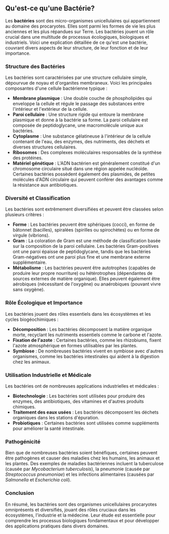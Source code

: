 ## Qu'est-ce qu'une Bactérie?

Les **bactéries** sont des micro-organismes unicellulaires qui appartiennent au domaine des procaryotes. Elles sont parmi les formes de vie les plus anciennes et les plus répandues sur Terre. Les bactéries jouent un rôle crucial dans une multitude de processus écologiques, biologiques et industriels. Voici une explication détaillée de ce qu'est une bactérie, couvrant divers aspects de leur structure, de leur fonction et de leur importance.

### Structure des Bactéries

Les bactéries sont caractérisées par une structure cellulaire simple, dépourvue de noyau et d'organites membraneux. Voici les principales composantes d'une cellule bactérienne typique :

- **Membrane plasmique** : Une double couche de phospholipides qui enveloppe la cellule et régule le passage des substances entre l'intérieur et l'extérieur de la cellule.
- **Paroi cellulaire** : Une structure rigide qui entoure la membrane plasmique et donne à la bactérie sa forme. La paroi cellulaire est composée de peptidoglycane, une macromolécule unique aux bactéries.
- **Cytoplasme** : Une substance gélatineuse à l'intérieur de la cellule contenant de l'eau, des enzymes, des nutriments, des déchets et diverses structures cellulaires.
- **Ribosomes** : Des complexes moléculaires responsables de la synthèse des protéines.
- **Matériel génétique** : L'ADN bactérien est généralement constitué d'un chromosome circulaire situé dans une région appelée nucléoïde. Certaines bactéries possèdent également des plasmides, de petites molécules d'ADN circulaire qui peuvent conférer des avantages comme la résistance aux antibiotiques.

### Diversité et Classification

Les bactéries sont extrêmement diversifiées et peuvent être classées selon plusieurs critères :

- **Forme** : Les bactéries peuvent être sphériques (cocci), en forme de bâtonnet (bacilles), spiralées (spirilles ou spirochètes) ou en forme de virgule (vibrions).
- **Gram** : La coloration de Gram est une méthode de classification basée sur la composition de la paroi cellulaire. Les bactéries Gram-positives ont une paroi épaisse de peptidoglycane, tandis que les bactéries Gram-négatives ont une paroi plus fine et une membrane externe supplémentaire.
- **Métabolisme** : Les bactéries peuvent être autotrophes (capables de produire leur propre nourriture) ou hétérotrophes (dépendantes de sources externes de matière organique). Elles peuvent également être aérobiques (nécessitant de l'oxygène) ou anaérobiques (pouvant vivre sans oxygène).

### Rôle Écologique et Importance

Les bactéries jouent des rôles essentiels dans les écosystèmes et les cycles biogéochimiques :

- **Décomposition** : Les bactéries décomposent la matière organique morte, recyclant les nutriments essentiels comme le carbone et l'azote.
- **Fixation de l'azote** : Certaines bactéries, comme les rhizobiums, fixent l'azote atmosphérique en formes utilisables par les plantes.
- **Symbiose** : De nombreuses bactéries vivent en symbiose avec d'autres organismes, comme les bactéries intestinales qui aident à la digestion chez les animaux.

### Utilisation Industrielle et Médicale

Les bactéries ont de nombreuses applications industrielles et médicales :

- **Biotechnologie** : Les bactéries sont utilisées pour produire des enzymes, des antibiotiques, des vitamines et d'autres produits chimiques.
- **Traitement des eaux usées** : Les bactéries décomposent les déchets organiques dans les stations d'épuration.
- **Probiotiques** : Certaines bactéries sont utilisées comme suppléments pour améliorer la santé intestinale.

### Pathogénicité

Bien que de nombreuses bactéries soient bénéfiques, certaines peuvent être pathogènes et causer des maladies chez les humains, les animaux et les plantes. Des exemples de maladies bactériennes incluent la tuberculose (causée par *Mycobacterium tuberculosis*), la pneumonie (causée par *Streptococcus pneumoniae*) et les infections alimentaires (causées par *Salmonella* et *Escherichia coli*).

### Conclusion

En résumé, les bactéries sont des organismes unicellulaires procaryotes omniprésents et diversifiés, jouant des rôles cruciaux dans les écosystèmes, l'industrie et la médecine. Leur étude est essentielle pour comprendre les processus biologiques fondamentaux et pour développer des applications pratiques dans divers domaines.